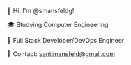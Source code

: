👋 Hi, I'm @smansfeldg!

🎓 Studying Computer Engineering 

🚀 Full Stack Developer/DevOps Engineer 

📧 Contact: santimansfeld@gmail.com
